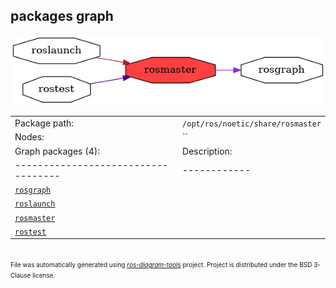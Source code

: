 <!--
File was automatically generated using 'ros-diagram-tools' project.
Project is distributed under the BSD 3-Clause license.
-->

## packages graph

[![rosmaster](rosmaster.png "rosmaster")](rosmaster.png)

|     |     |
| --- | --- |
| Package path: | `/opt/ros/noetic/share/rosmaster` |
| Nodes: | `` |
| Graph packages (4): | Description: |
| ----------------------------------- | ------------ |
| [`rosgraph`](rosgraph.html) |  |
| [`roslaunch`](roslaunch.html) |  |
| [`rosmaster`](rosmaster.html) |  |
| [`rostest`](rostest.html) |  |


</br>
<font size="1">
File was automatically generated using <a href="https://github.com/anetczuk/ros-diagram-tools"><i>ros-diagram-tools</i></a> project.
Project is distributed under the BSD 3-Clause license.
</font>
